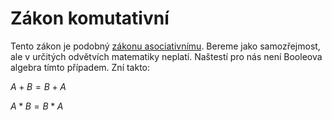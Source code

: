 # Zákon komutativní
Tento zákon je podobný [zákonu asociativnímu](./asociativni.md). Bereme jako samozřejmost, ale v určitých odvětvích matematiky neplatí. Naštestí pro nás není Booleova algebra tímto případem. Zní takto:

$A + B = B + A$

$A * B = B * A$
